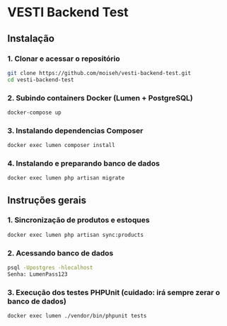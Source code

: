 # VESTI Backend Test

## Instalação

### 1. Clonar e acessar o repositório

```bash
git clone https://github.com/moiseh/vesti-backend-test.git
cd vesti-backend-test
```

### 2. Subindo containers Docker (Lumen + PostgreSQL)

```bash
docker-compose up
```

### 3. Instalando dependencias Composer

```bash
docker exec lumen composer install
```

### 4. Instalando e preparando banco de dados
```bash
docker exec lumen php artisan migrate
```

## Instruções gerais

### 1. Sincronização de produtos e estoques
```bash
docker exec lumen php artisan sync:products
```

### 2. Acessando banco de dados

```bash
psql -Upostgres -hlocalhost
Senha: LumenPass123
```

### 3. Execução dos testes PHPUnit (cuidado: irá sempre zerar o banco de dados)

```bash
docker exec lumen ./vendor/bin/phpunit tests
```
